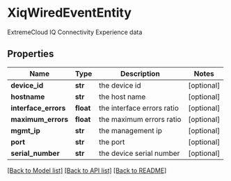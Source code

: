 # XiqWiredEventEntity

ExtremeCloud IQ Connectivity Experience data
## Properties
Name | Type | Description | Notes
------------ | ------------- | ------------- | -------------
**device_id** | **str** | the device id | [optional] 
**hostname** | **str** | the host name | [optional] 
**interface_errors** | **float** | the interface errors ratio | [optional] 
**maximum_errors** | **float** | the maximum errors ratio | [optional] 
**mgmt_ip** | **str** | the management ip | [optional] 
**port** | **str** | the port | [optional] 
**serial_number** | **str** | the device serial number | [optional] 

[[Back to Model list]](../README.md#documentation-for-models) [[Back to API list]](../README.md#documentation-for-api-endpoints) [[Back to README]](../README.md)


